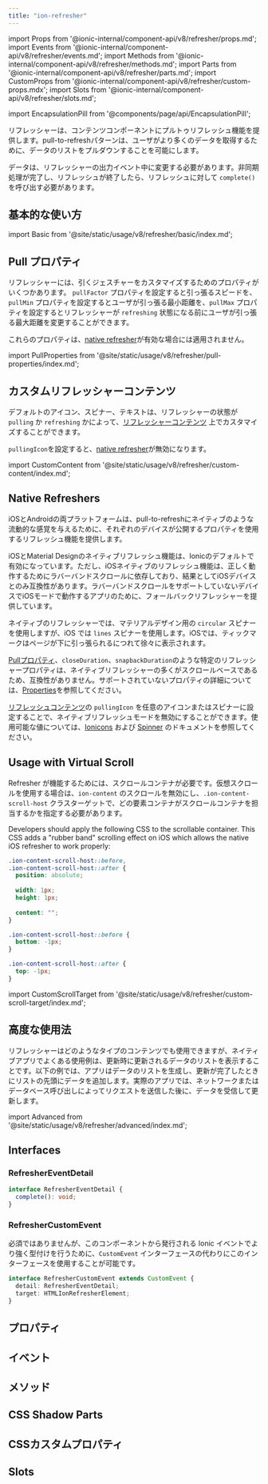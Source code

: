 ```yaml
---
title: "ion-refresher"
---
```

import Props from '@ionic-internal/component-api/v8/refresher/props.md';
import Events from '@ionic-internal/component-api/v8/refresher/events.md';
import Methods from '@ionic-internal/component-api/v8/refresher/methods.md';
import Parts from '@ionic-internal/component-api/v8/refresher/parts.md';
import CustomProps from '@ionic-internal/component-api/v8/refresher/custom-props.mdx';
import Slots from '@ionic-internal/component-api/v8/refresher/slots.md';

<head>
  <title>ion-refresher: Pull-to-Refresh Page Content on Ionic Apps</title>
  <meta name="description" content="ion-refresherは、コンテンツコンポーネントにpull-to-refresh機能を提供します。これにより、ユーザーはタッチ操作でページをプルダウンし、より多くのデータを取得することができます。" />
</head>

import EncapsulationPill from '@components/page/api/EncapsulationPill';


リフレッシャーは、コンテンツコンポーネントにプルトゥリフレッシュ機能を提供します。pull-to-refreshパターンは、ユーザがより多くのデータを取得するために、データのリストをプルダウンすることを可能にします。

データは、リフレッシャーの出力イベント中に変更する必要があります。非同期処理が完了し、リフレッシュが終了したら、リフレッシュに対して `complete()` を呼び出す必要があります。


## 基本的な使い方

import Basic from '@site/static/usage/v8/refresher/basic/index.md';

<Basic />


## Pull プロパティ

リフレッシャーには、引くジェスチャーをカスタマイズするためのプロパティがいくつかあります。 `pullFactor` プロパティを設定すると引っ張るスピードを、`pullMin` プロパティを設定するとユーザが引っ張る最小距離を、`pullMax` プロパティを設定するとリフレッシャーが `refreshing` 状態になる前にユーザが引っ張る最大距離を変更することができます。

これらのプロパティは、[native refresher](#native-refreshers)が有効な場合には適用されません。

import PullProperties from '@site/static/usage/v8/refresher/pull-properties/index.md';

<PullProperties />


## カスタムリフレッシャーコンテンツ

デフォルトのアイコン、スピナー、テキストは、リフレッシャーの状態が `pulling` か `refreshing` かによって、[リフレッシャーコンテンツ](./refresher-content) 上でカスタマイズすることができます。

`pullingIcon`を設定すると、[native refresher](#native-refreshers)が無効になります。

import CustomContent from '@site/static/usage/v8/refresher/custom-content/index.md';

<CustomContent />


## Native Refreshers

iOSとAndroidの両プラットフォームは、pull-to-refreshにネイティブのような流動的な感覚を与えるために、それぞれのデバイスが公開するプロパティを使用するリフレッシュ機能を提供します。

iOSとMaterial Designのネイティブリフレッシュ機能は、Ionicのデフォルトで有効になっています。ただし、iOSネイティブのリフレッシュ機能は、正しく動作するためにラバーバンドスクロールに依存しており、結果としてiOSデバイスとのみ互換性があります。ラバーバンドスクロールをサポートしていないデバイスでiOSモードで動作するアプリのために、フォールバックリフレッシャーを提供しています。

ネイティブのリフレッシャーでは、マテリアルデザイン用の `circular` スピナーを使用しますが、iOS では `lines` スピナーを使用します。iOSでは、ティックマークはページが下に引っ張られるにつれて徐々に表示されます。

[Pullプロパティ](#pull-properties)、`closeDuration`、`snapbackDuration`のような特定のリフレッシャープロパティは、ネイティブリフレッシャーの多くがスクロールベースであるため、互換性がありません。サポートされていないプロパティの詳細については、[Properties](#properties)を参照してください。

[リフレッシュコンテンツ](#custom-refresher-content)の `pullingIcon` を任意のアイコンまたはスピナーに設定することで、ネイティブリフレッシュモードを無効にすることができます。使用可能な値については、[Ionicons](https://ionic.io/ionicons) および [Spinner](./spinner) のドキュメントを参照してください。


## Usage with Virtual Scroll

Refresher が機能するためには、スクロールコンテナが必要です。仮想スクロールを使用する場合は、`ion-content` のスクロールを無効にし、`.ion-content-scroll-host` クラスターゲットで、どの要素コンテナがスクロールコンテナを担当するかを指定する必要があります。

Developers should apply the following CSS to the scrollable container. This CSS adds a "rubber band" scrolling effect on iOS which allows the native iOS refresher to work properly:

```css
.ion-content-scroll-host::before,
.ion-content-scroll-host::after {
  position: absolute;
  
  width: 1px;
  height: 1px;
  
  content: "";
}

.ion-content-scroll-host::before {
  bottom: -1px;
}

.ion-content-scroll-host::after {
  top: -1px;
}
```

import CustomScrollTarget from '@site/static/usage/v8/refresher/custom-scroll-target/index.md';

<CustomScrollTarget />


## 高度な使用法

リフレッシャーはどのようなタイプのコンテンツでも使用できますが、ネイティブアプリでよくある使用例は、更新時に更新されるデータのリストを表示することです。以下の例では、アプリはデータのリストを生成し、更新が完了したときにリストの先頭にデータを追加します。実際のアプリでは、ネットワークまたはデータベース呼び出しによってリクエストを送信した後に、データを受信して更新します。

import Advanced from '@site/static/usage/v8/refresher/advanced/index.md';

<Advanced />


## Interfaces

### RefresherEventDetail

```typescript
interface RefresherEventDetail {
  complete(): void;
}
```

### RefresherCustomEvent

必須ではありませんが、このコンポーネントから発行される Ionic イベントでより強く型付けを行うために、`CustomEvent` インターフェースの代わりにこのインターフェースを使用することが可能です。

```typescript
interface RefresherCustomEvent extends CustomEvent {
  detail: RefresherEventDetail;
  target: HTMLIonRefresherElement;
}
```

## プロパティ
<Props />

## イベント
<Events />

## メソッド
<Methods />

## CSS Shadow Parts
<Parts />

## CSSカスタムプロパティ
<CustomProps />

## Slots
<Slots />
